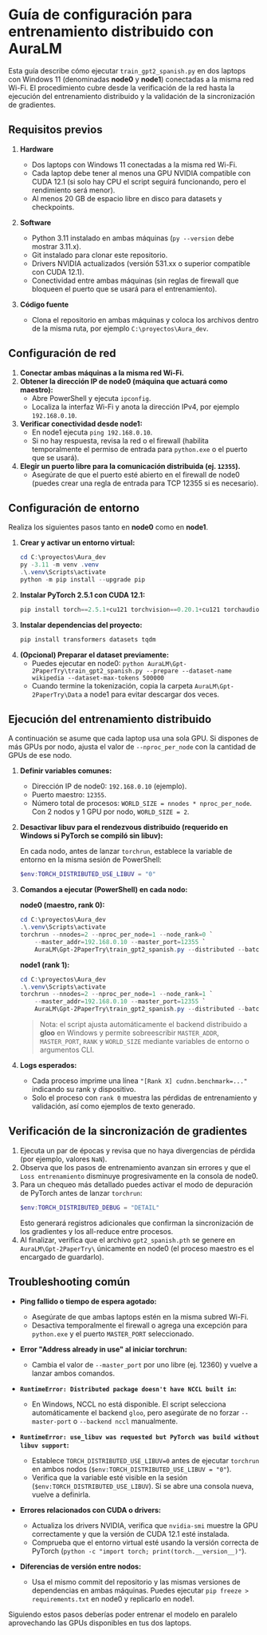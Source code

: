 # Guía de configuración para entrenamiento distribuido con AuraLM

Esta guía describe cómo ejecutar `train_gpt2_spanish.py` en dos laptops con Windows 11 (denominadas **node0** y **node1**) conectadas a la misma red Wi-Fi. El procedimiento cubre desde la verificación de la red hasta la ejecución del entrenamiento distribuido y la validación de la sincronización de gradientes.

## Requisitos previos

1. **Hardware**
   - Dos laptops con Windows 11 conectadas a la misma red Wi-Fi.
   - Cada laptop debe tener al menos una GPU NVIDIA compatible con CUDA 12.1 (si solo hay CPU el script seguirá funcionando, pero el rendimiento será menor).
   - Al menos 20 GB de espacio libre en disco para datasets y checkpoints.

2. **Software**
   - Python 3.11 instalado en ambas máquinas (`py --version` debe mostrar 3.11.x).
   - Git instalado para clonar este repositorio.
   - Drivers NVIDIA actualizados (versión 531.xx o superior compatible con CUDA 12.1).
   - Conectividad entre ambas máquinas (sin reglas de firewall que bloqueen el puerto que se usará para el entrenamiento).

3. **Código fuente**
   - Clona el repositorio en ambas máquinas y coloca los archivos dentro de la misma ruta, por ejemplo `C:\proyectos\Aura_dev`.

## Configuración de red

1. **Conectar ambas máquinas a la misma red Wi-Fi.**
2. **Obtener la dirección IP de node0 (máquina que actuará como maestro):**
   - Abre PowerShell y ejecuta `ipconfig`.
   - Localiza la interfaz Wi-Fi y anota la dirección IPv4, por ejemplo `192.168.0.10`.
3. **Verificar conectividad desde node1:**
   - En node1 ejecuta `ping 192.168.0.10`.
   - Si no hay respuesta, revisa la red o el firewall (habilita temporalmente el permiso de entrada para `python.exe` o el puerto que se usará).
4. **Elegir un puerto libre para la comunicación distribuida (ej. `12355`).**
   - Asegúrate de que el puerto esté abierto en el firewall de node0 (puedes crear una regla de entrada para TCP 12355 si es necesario).

## Configuración de entorno

Realiza los siguientes pasos tanto en **node0** como en **node1**.

1. **Crear y activar un entorno virtual:**
   ```powershell
   cd C:\proyectos\Aura_dev
   py -3.11 -m venv .venv
   .\.venv\Scripts\activate
   python -m pip install --upgrade pip
   ```
2. **Instalar PyTorch 2.5.1 con CUDA 12.1:**
   ```powershell
   pip install torch==2.5.1+cu121 torchvision==0.20.1+cu121 torchaudio==2.5.1+cu121 --index-url https://download.pytorch.org/whl/cu121
   ```
3. **Instalar dependencias del proyecto:**
   ```powershell
   pip install transformers datasets tqdm
   ```
4. **(Opcional) Preparar el dataset previamente:**
   - Puedes ejecutar en node0: `python AuraLM\Gpt-2PaperTry\train_gpt2_spanish.py --prepare --dataset-name wikipedia --dataset-max-tokens 500000`
   - Cuando termine la tokenización, copia la carpeta `AuraLM\Gpt-2PaperTry\Data` a node1 para evitar descargar dos veces.

## Ejecución del entrenamiento distribuido

A continuación se asume que cada laptop usa una sola GPU. Si dispones de más GPUs por nodo, ajusta el valor de `--nproc_per_node` con la cantidad de GPUs de ese nodo.

1. **Definir variables comunes:**
   - Dirección IP de node0: `192.168.0.10` (ejemplo).
   - Puerto maestro: `12355`.
   - Número total de procesos: `WORLD_SIZE = nnodes * nproc_per_node`. Con 2 nodos y 1 GPU por nodo, `WORLD_SIZE = 2`.

2. **Desactivar libuv para el rendezvous distribuido (requerido en Windows si PyTorch se compiló sin libuv):**

   En cada nodo, antes de lanzar `torchrun`, establece la variable de entorno en la misma sesión de PowerShell:

   ```powershell
   $env:TORCH_DISTRIBUTED_USE_LIBUV = "0"
   ```

3. **Comandos a ejecutar (PowerShell) en cada nodo:**

   **node0 (maestro, rank 0):**
   ```powershell
   cd C:\proyectos\Aura_dev
   .\.venv\Scripts\activate
   torchrun --nnodes=2 --nproc_per_node=1 --node_rank=0 `
       --master_addr=192.168.0.10 --master_port=12355 `
       AuraLM\Gpt-2PaperTry\train_gpt2_spanish.py --distributed --batch-size 8 --seq-len 128
   ```

   **node1 (rank 1):**
   ```powershell
   cd C:\proyectos\Aura_dev
   .\.venv\Scripts\activate
   torchrun --nnodes=2 --nproc_per_node=1 --node_rank=1 `
       --master_addr=192.168.0.10 --master_port=12355 `
       AuraLM\Gpt-2PaperTry\train_gpt2_spanish.py --distributed --batch-size 8 --seq-len 128
   ```

   > Nota: el script ajusta automáticamente el backend distribuido a **gloo** en Windows y permite sobreescribir `MASTER_ADDR`, `MASTER_PORT`, `RANK` y `WORLD_SIZE` mediante variables de entorno o argumentos CLI.

4. **Logs esperados:**
   - Cada proceso imprime una línea `"[Rank X] cudnn.benchmark=..."` indicando su rank y dispositivo.
   - Solo el proceso con `rank 0` muestra las pérdidas de entrenamiento y validación, así como ejemplos de texto generado.

## Verificación de la sincronización de gradientes

1. Ejecuta un par de épocas y revisa que no haya divergencias de pérdida (por ejemplo, valores `NaN`).
2. Observa que los pasos de entrenamiento avanzan sin errores y que el `Loss entrenamiento` disminuye progresivamente en la consola de node0.
3. Para un chequeo más detallado puedes activar el modo de depuración de PyTorch antes de lanzar `torchrun`:
   ```powershell
   $env:TORCH_DISTRIBUTED_DEBUG = "DETAIL"
   ```
   Esto generará registros adicionales que confirman la sincronización de los gradientes y los all-reduce entre procesos.
4. Al finalizar, verifica que el archivo `gpt2_spanish.pth` se genere en `AuraLM\Gpt-2PaperTry\` únicamente en node0 (el proceso maestro es el encargado de guardarlo).

## Troubleshooting común

- **Ping fallido o tiempo de espera agotado:**
  - Asegúrate de que ambas laptops estén en la misma subred Wi-Fi.
  - Desactiva temporalmente el firewall o agrega una excepción para `python.exe` y el puerto `MASTER_PORT` seleccionado.

- **Error "Address already in use" al iniciar torchrun:**
  - Cambia el valor de `--master_port` por uno libre (ej. 12360) y vuelve a lanzar ambos comandos.

- **`RuntimeError: Distributed package doesn't have NCCL built in`:**
  - En Windows, NCCL no está disponible. El script selecciona automáticamente el backend `gloo`, pero asegúrate de no forzar `--master-port` o `--backend nccl` manualmente.

- **`RuntimeError: use_libuv was requested but PyTorch was build without libuv support`:**
  - Establece `TORCH_DISTRIBUTED_USE_LIBUV=0` antes de ejecutar `torchrun` en ambos nodos (`$env:TORCH_DISTRIBUTED_USE_LIBUV = "0"`).
  - Verifica que la variable esté visible en la sesión (`$env:TORCH_DISTRIBUTED_USE_LIBUV`). Si se abre una consola nueva, vuelve a definirla.

- **Errores relacionados con CUDA o drivers:**
  - Actualiza los drivers NVIDIA, verifica que `nvidia-smi` muestre la GPU correctamente y que la versión de CUDA 12.1 esté instalada.
  - Comprueba que el entorno virtual esté usando la versión correcta de PyTorch (`python -c "import torch; print(torch.__version__)"`).

- **Diferencias de versión entre nodos:**
  - Usa el mismo commit del repositorio y las mismas versiones de dependencias en ambas máquinas. Puedes ejecutar `pip freeze > requirements.txt` en node0 y replicarlo en node1.

Siguiendo estos pasos deberías poder entrenar el modelo en paralelo aprovechando las GPUs disponibles en tus dos laptops.
